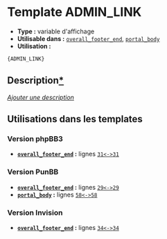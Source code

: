 # Template ADMIN_LINK
* __Type :__ variable d'affichage
* __Utilisable dans :__ [`overall_footer_end`](../tpl/overall_footer_end.md#readme), [`portal_body`](../tpl/portal_body.md#readme)
* __Utilisation :__

```html
{ADMIN_LINK}
```

## Description[*](https://fa-tvars.appspot.com/var/ADMIN_LINK)
[*Ajouter une description*](https://fa-tvars.appspot.com/var/ADMIN_LINK)

## Utilisations dans les templates

### Version phpBB3
* __[`overall_footer_end`](../tpl/overall_footer_end.md#readme) :__ lignes [`31`](../src/prosilver/overall_footer_end.tpl#L31)[`<->`](../src/prosilver/overall_footer_end.tpl#L31-L31)[`31`](../src/prosilver/overall_footer_end.tpl#L31)

### Version PunBB
* __[`overall_footer_end`](../tpl/overall_footer_end.md#readme) :__ lignes [`29`](../src/punbb/overall_footer_end.tpl#L29)[`<->`](../src/punbb/overall_footer_end.tpl#L29-L29)[`29`](../src/punbb/overall_footer_end.tpl#L29)
* __[`portal_body`](../tpl/portal_body.md#readme) :__ lignes [`58`](../src/punbb/portal_body.tpl#L58)[`<->`](../src/punbb/portal_body.tpl#L58-L58)[`58`](../src/punbb/portal_body.tpl#L58)

### Version Invision
* __[`overall_footer_end`](../tpl/overall_footer_end.md#readme) :__ lignes [`34`](../src/invision/overall_footer_end.tpl#L34)[`<->`](../src/invision/overall_footer_end.tpl#L34-L34)[`34`](../src/invision/overall_footer_end.tpl#L34)

